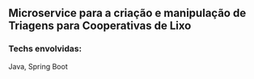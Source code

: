 ## Microservice para a criação e manipulação de Triagens para Cooperativas de Lixo
### Techs envolvidas:
Java, Spring Boot
